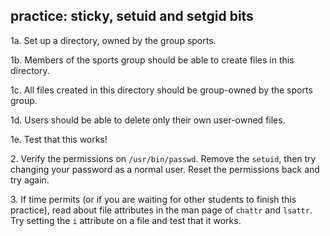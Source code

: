 ## practice: sticky, setuid and setgid bits

1a. Set up a directory, owned by the group sports.

1b. Members of the sports group should be able to create files in this
directory.

1c. All files created in this directory should be group-owned by the
sports group.

1d. Users should be able to delete only their own user-owned files.

1e. Test that this works!

2\. Verify the permissions on `/usr/bin/passwd`. Remove the `setuid`,
then try changing your password as a normal user. Reset the permissions
back and try again.

3\. If time permits (or if you are waiting for other students to finish
this practice), read about file attributes in the man page of `chattr` and
`lsattr`. Try setting the `i` attribute on a file and test that it works.

